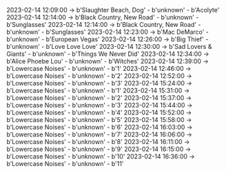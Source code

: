2023-02-14 12:09:00 -> b'Slaughter Beach, Dog' - b'unknown' - b'Acolyte'
2023-02-14 12:14:00 -> b'Black Country, New Road' - b'unknown' - b'Sunglasses'
2023-02-14 12:14:00 -> b'Black Country, New Road' - b'unknown' - b'Sunglasses'
2023-02-14 12:23:00 -> b'Mac DeMarco' - b'unknown' - b'European Vegas'
2023-02-14 12:26:00 -> b'Big Thief' - b'unknown' - b'Love Love Love'
2023-02-14 12:30:00 -> b'Sad Lovers & Giants' - b'unknown' - b'Things We Never Did'
2023-02-14 12:34:00 -> b'Alice Phoebe Lou' - b'unknown' - b'Witches'
2023-02-14 12:39:00 -> b'Lowercase Noises' - b'unknown' - b'1'
2023-02-14 12:46:00 -> b'Lowercase Noises' - b'unknown' - b'2'
2023-02-14 12:52:00 -> b'Lowercase Noises' - b'unknown' - b'3'
2023-02-14 15:24:00 -> b'Lowercase Noises' - b'unknown' - b'1'
2023-02-14 15:31:00 -> b'Lowercase Noises' - b'unknown' - b'2'
2023-02-14 15:37:00 -> b'Lowercase Noises' - b'unknown' - b'3'
2023-02-14 15:44:00 -> b'Lowercase Noises' - b'unknown' - b'4'
2023-02-14 15:52:00 -> b'Lowercase Noises' - b'unknown' - b'5'
2023-02-14 15:58:00 -> b'Lowercase Noises' - b'unknown' - b'6'
2023-02-14 16:03:00 -> b'Lowercase Noises' - b'unknown' - b'7'
2023-02-14 16:06:00 -> b'Lowercase Noises' - b'unknown' - b'8'
2023-02-14 16:11:00 -> b'Lowercase Noises' - b'unknown' - b'9'
2023-02-14 16:15:00 -> b'Lowercase Noises' - b'unknown' - b'10'
2023-02-14 16:36:00 -> b'Lowercase Noises' - b'unknown' - b'11'
